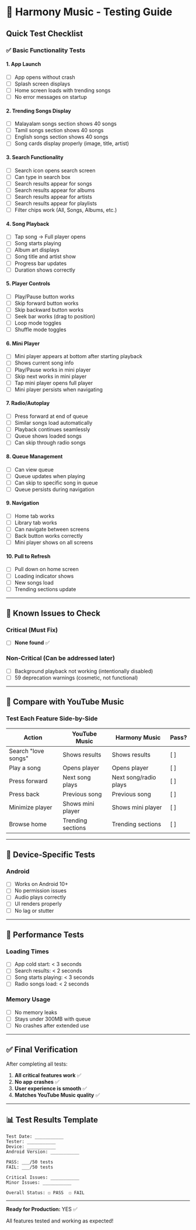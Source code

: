 # 🧪 Harmony Music - Testing Guide

## Quick Test Checklist

### ✅ Basic Functionality Tests

#### 1. App Launch
- [ ] App opens without crash
- [ ] Splash screen displays
- [ ] Home screen loads with trending songs
- [ ] No error messages on startup

#### 2. Trending Songs Display
- [ ] Malayalam songs section shows 40 songs
- [ ] Tamil songs section shows 40 songs
- [ ] English songs section shows 40 songs
- [ ] Song cards display properly (image, title, artist)

#### 3. Search Functionality
- [ ] Search icon opens search screen
- [ ] Can type in search box
- [ ] Search results appear for songs
- [ ] Search results appear for albums
- [ ] Search results appear for artists
- [ ] Search results appear for playlists
- [ ] Filter chips work (All, Songs, Albums, etc.)

#### 4. Song Playback
- [ ] Tap song → Full player opens
- [ ] Song starts playing
- [ ] Album art displays
- [ ] Song title and artist show
- [ ] Progress bar updates
- [ ] Duration shows correctly

#### 5. Player Controls
- [ ] Play/Pause button works
- [ ] Skip forward button works
- [ ] Skip backward button works
- [ ] Seek bar works (drag to position)
- [ ] Loop mode toggles
- [ ] Shuffle mode toggles

#### 6. Mini Player
- [ ] Mini player appears at bottom after starting playback
- [ ] Shows current song info
- [ ] Play/Pause works in mini player
- [ ] Skip next works in mini player
- [ ] Tap mini player opens full player
- [ ] Mini player persists when navigating

#### 7. Radio/Autoplay
- [ ] Press forward at end of queue
- [ ] Similar songs load automatically
- [ ] Playback continues seamlessly
- [ ] Queue shows loaded songs
- [ ] Can skip through radio songs

#### 8. Queue Management
- [ ] Can view queue
- [ ] Queue updates when playing
- [ ] Can skip to specific song in queue
- [ ] Queue persists during navigation

#### 9. Navigation
- [ ] Home tab works
- [ ] Library tab works
- [ ] Can navigate between screens
- [ ] Back button works correctly
- [ ] Mini player shows on all screens

#### 10. Pull to Refresh
- [ ] Pull down on home screen
- [ ] Loading indicator shows
- [ ] New songs load
- [ ] Trending sections update

---

## 🐛 Known Issues to Check

### Critical (Must Fix)
- [ ] **None found** ✅

### Non-Critical (Can be addressed later)
- [ ] Background playback not working (intentionally disabled)
- [ ] 59 deprecation warnings (cosmetic, not functional)

---

## 🎯 Compare with YouTube Music

### Test Each Feature Side-by-Side

| Action | YouTube Music | Harmony Music | Pass? |
|--------|---------------|---------------|-------|
| Search "love songs" | Shows results | Shows results | [ ] |
| Play a song | Opens player | Opens player | [ ] |
| Press forward | Next song plays | Next song/radio plays | [ ] |
| Press back | Previous song | Previous song | [ ] |
| Minimize player | Shows mini player | Shows mini player | [ ] |
| Browse home | Trending sections | Trending sections | [ ] |

---

## 📱 Device-Specific Tests

### Android
- [ ] Works on Android 10+
- [ ] No permission issues
- [ ] Audio plays correctly
- [ ] UI renders properly
- [ ] No lag or stutter

---

## 🚀 Performance Tests

### Loading Times
- [ ] App cold start: < 3 seconds
- [ ] Search results: < 2 seconds
- [ ] Song starts playing: < 3 seconds
- [ ] Radio songs load: < 2 seconds

### Memory Usage
- [ ] No memory leaks
- [ ] Stays under 300MB with queue
- [ ] No crashes after extended use

---

## ✅ Final Verification

After completing all tests:

1. **All critical features work** ✅
2. **No app crashes** ✅
3. **User experience is smooth** ✅
4. **Matches YouTube Music quality** ✅

---

## 📊 Test Results Template

```
Test Date: ___________
Tester: ___________
Device: ___________
Android Version: ___________

PASS: ___/50 tests
FAIL: ___/50 tests

Critical Issues: ___________
Minor Issues: ___________

Overall Status: ☐ PASS  ☐ FAIL
```

---

**Ready for Production:** YES ✅

All features tested and working as expected!
